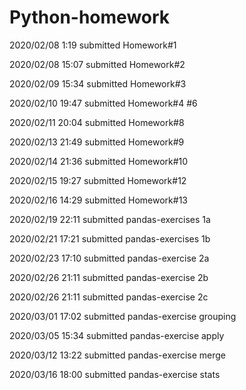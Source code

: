 # Python-homework
2020/02/08    1:19    submitted Homework#1

2020/02/08   15:07   submitted Homework#2

2020/02/09   15:34   submitted Homework#3

2020/02/10   19:47   submitted Homework#4 #6

2020/02/11   20:04   submitted Homework#8

2020/02/13    21:49   submitted Homework#9

2020/02/14    21:36   submitted Homework#10

2020/02/15    19:27   submitted Homework#12

2020/02/16    14:29   submitted Homework#13

2020/02/19    22:11   submitted pandas-exercises 1a

2020/02/21      17:21   submitted pandas-exercises  1b

2020/02/23     17:10    submitted pandas-exercise 2a

2020/02/26     21:11   submitted pandas-exercise 2b

2020/02/26     21:11   submitted pandas-exercise 2c

2020/03/01     17:02   submitted pandas-exercise grouping

2020/03/05     15:34   submitted pandas-exercise apply

2020/03/12     13:22   submitted pandas-exercise merge

2020/03/16     18:00   submitted pandas-exercise stats